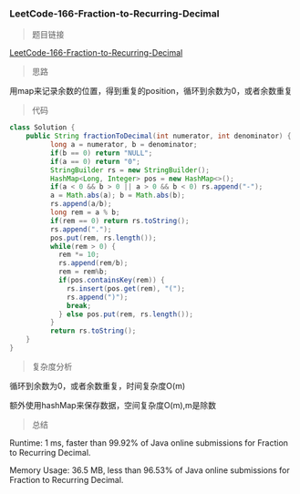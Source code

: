 ### LeetCode-166-Fraction-to-Recurring-Decimal

> 题目链接

[LeetCode-166-Fraction-to-Recurring-Decimal](https://leetcode.com/problems/fraction-to-recurring-decimal/)

> 思路

用map来记录余数的位置，得到重复的position，循环到余数为0，或者余数重复

> 代码

```java
class Solution {
    public String fractionToDecimal(int numerator, int denominator) {
          long a = numerator, b = denominator;
          if(b == 0) return "NULL";
          if(a == 0) return "0";
          StringBuilder rs = new StringBuilder();
          HashMap<Long, Integer> pos = new HashMap<>();
          if(a < 0 && b > 0 || a > 0 && b < 0) rs.append("-");
          a = Math.abs(a); b = Math.abs(b);
          rs.append(a/b);
          long rem = a % b;
          if(rem == 0) return rs.toString();
          rs.append(".");
          pos.put(rem, rs.length());
          while(rem > 0) {
            rem *= 10;
            rs.append(rem/b);
            rem = rem%b;
            if(pos.containsKey(rem)) {
              rs.insert(pos.get(rem), "(");
              rs.append(")");
              break;
            } else pos.put(rem, rs.length());
          }
          return rs.toString();
    }
}
```

> 复杂度分析

循环到余数为0，或者余数重复，时间复杂度O(m)

额外使用hashMap来保存数据，空间复杂度O(m),m是除数

> 总结

Runtime: 1 ms, faster than 99.92% of Java online submissions for Fraction to Recurring Decimal.

Memory Usage: 36.5 MB, less than 96.53% of Java online submissions for Fraction to Recurring Decimal.
